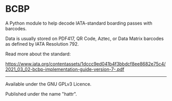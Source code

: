 # BCBP

A Python module to help decode IATA-standard boarding passes with barcodes.

Data is usually stored on PDF417, QR Code, Aztec, or Data Matrix barcodes as defined by IATA Resolution 792.


Read more about the standard:

https://www.iata.org/contentassets/1dccc9ed041b4f3bbdcf8ee8682e75c4/2021_03_02-bcbp-implementation-guide-version-7-.pdf

---

Available under the GNU GPLv3 Licence.

Published under the name "hattr".
